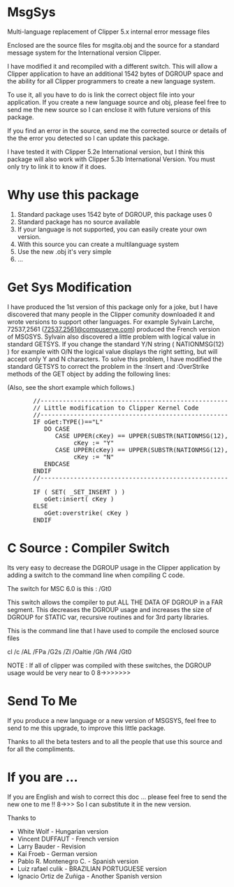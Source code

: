 # MsgSys
Multi-language replacement of Clipper 5.x internal error message files

Enclosed are the source files for msgita.obj and the source for a standard message system for the International version Clipper.

I have modified it and recompiled with a different switch. This will allow a Clipper application to have an additional 1542 bytes of DGROUP space and the ability for all Clipper programmers to create a new language system.

To use it, all you have to do is link the correct object file into your application.  If you create a new language source and obj, please feel free to send me the new source so I can enclose it with future versions of this package.

If you find an error in the source, send me the corrected source or details of the the error you detected so I can update this package.

I have tested it with Clipper 5.2e International version, but I think this package will also work with Clipper 5.3b International Version. You must only try to link it to know if it does.

# Why use this package

1) Standard package uses 1542 byte of DGROUP, this package uses 0
2) Standard package has no source available
3) If your language is not supported, you can easily create your own version.
4) With this source you can create a multilanguage system
5) Use the new .obj it's very simple
6) ...

# Get Sys Modification 

I have produced the 1st version of this package only for a joke, but I have discovered that many people in the Clipper comunity downloaded it and wrote versions to support other languages.  For example Sylvain Larche, 72537,2561 (72537.2561@compuserve.com) produced the French version of MSGSYS. Sylvain also discovered a little problem with logical value in standard GETSYS. If you change the standard Y/N string ( NATIONMSG(12) ) for example with O/N the logical value displays the right setting, but will accept only Y and N characters. To solve this problem, I have modified the standard GETSYS to correct the problem in the :Insert and :OverStrike methods of the GET object by adding the following lines:

(Also, see the short example which follows.)

<pre>
       //--------------------------------------------------------
       // Little modification to Clipper Kernel Code
       //--------------------------------------------------------
       IF oGet:TYPE()=="L"
          DO CASE
             CASE UPPER(cKey) == UPPER(SUBSTR(NATIONMSG(12),1,1))
                  cKey := "Y"
             CASE UPPER(cKey) == UPPER(SUBSTR(NATIONMSG(12),3,1))
                  cKey := "N"
          ENDCASE
       ENDIF
       //--------------------------------------------------------

       IF ( SET( _SET_INSERT ) )
          oGet:insert( cKey )
       ELSE
          oGet:overstrike( cKey )
       ENDIF
</pre>

# C Source : Compiler Switch 

Its very easy to decrease the DGROUP usage in the Clipper application by adding a switch to the command line when compiling C code.

The switch for MSC 6.0 is this : /Gt0

This switch allows the compiler to put ALL THE DATA OF DGROUP in a FAR segment. This decreases the DGROUP usage and increases the size of DGROUP for STATIC var, recursive routines and for 3rd party libraries.

This is the command line that I have used to compile the enclosed source files

cl /c /AL /FPa /G2s /Zl /Oaltie /Gh /W4 /Gt0

NOTE : If all of clipper was compiled with these switches, the DGROUP usage would  be very near to 0 8->>>>>>>

# Send To Me 

If you produce a new language or a new version of MSGSYS, feel free to send to me this upgrade, to improve this little package.

Thanks to all the beta testers and to all the people that use this source and for all the compliments.

# If you are ...

If you are English and wish to correct this doc ... please feel free to send the new one to me !! 8->>> So I can substitute it in the new version.

Thanks to

* White Wolf                  - Hungarian version
* Vincent DUFFAUT             - French version
* Larry Bauder                - Revision
* Kai Froeb                   - German version
* Pablo R. Montenegro C.      - Spanish version
* Luiz rafael culik           - BRAZILIAN PORTUGUESE version
* Ignacio Ortiz de Zuñiga     - Another Spanish version
